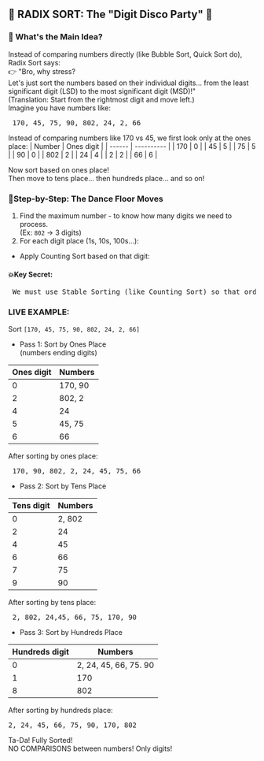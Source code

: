 ## 🎡 RADIX SORT: The "Digit Disco Party" 🕺
### 🧠 What's the Main Idea?
Instead of comparing numbers directly (like Bubble Sort, Quick Sort do), Radix Sort says:<br>
👉 "Bro, why stress?<br>
Let's just sort the numbers based on their individual digits... from the least significant digit (LSD) to the most significant digit (MSD)!"<br>
(Translation: Start from the rightmost digit and move left.) <br>
Imagine you have numbers like:
<pre> 170, 45, 75, 90, 802, 24, 2, 66 </pre>
Instead of comparing numbers like 170 vs 45, we first look only at the ones place:
| Number | Ones digit |
| ------ | ---------- |
| 170 | 0 |
| 45 | 5 |
| 75 | 5 |
| 90 | 0 |
| 802 | 2 |
| 24 | 4 |
| 2 | 2 |
| 66 | 6 |

Now sort based on ones place!<br>
Then move to tens place... then hundreds place... and so on!

### 🎉Step-by-Step: The Dance Floor Moves
1. Find the maximum number - to know how many digits we need to process.<br>
(Ex: `802` -> 3 digits)
2. For each digit place (1s, 10s, 100s...):
- Apply Counting Sort based on that digit:

#### 💥Key Secret:
<pre> We must use Stable Sorting (like Counting Sort) so that order of equal digits stays same when moving to next digit!</pre>

### LIVE EXAMPLE:
Sort `[170, 45, 75, 90, 802, 24, 2, 66]`
- Pass 1: Sort by Ones Place<br>
(numbers ending digits)<br>

| Ones digit | Numbers |
| ---------- | ------- |
| 0 | 170, 90 |
| 2 | 802, 2 |
| 4 | 24 |
| 5 | 45, 75 |
| 6 | 66 |

After sorting by ones place:
<pre> 170, 90, 802, 2, 24, 45, 75, 66</pre>

- Pass 2: Sort by Tens Place

| Tens digit | Numbers |
| ---------- | ------- |
| 0 | 2, 802 |
| 2 | 24 |
| 4 | 45 |
| 6 | 66 |
| 7 | 75 |
| 9 | 90 |

After sorting by tens place:
<pre> 2, 802, 24,45, 66, 75, 170, 90</pre>

- Pass 3: Sort by Hundreds Place

| Hundreds digit | Numbers |
| -------------- | ------- |
| 0 | 2, 24, 45, 66, 75. 90 |
| 1 | 170 |
| 8 | 802 |

After sorting by hundreds place:
<pre>2, 24, 45, 66, 75, 90, 170, 802</pre>
Ta-Da! Fully Sorted!<br>
NO COMPARISONS between numbers! Only digits!